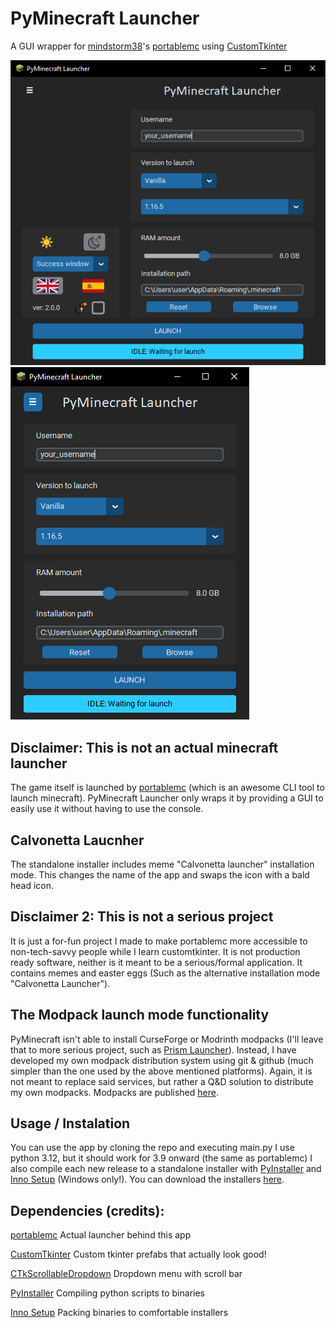 # PyMinecraft Launcher
A GUI wrapper for [mindstorm38](https://github.com/mindstorm38)'s [portablemc](https://github.com/mindstorm38/portablemc) using [CustomTkinter](https://github.com/TomSchimansky/CustomTkinter)

![image](readme-assets/screenshot_shown.png) ![image](readme-assets/screenshot_hidden.png)

## Disclaimer: This is not an actual minecraft launcher
The game itself is launched by [portablemc](https://github.com/mindstorm38/portablemc) (which is an awesome CLI tool to launch minecraft). 
PyMinecraft Launcher only wraps it by providing a GUI to easily use it without having to use the console.

## Calvonetta Laucnher
The standalone installer includes meme "Calvonetta launcher" installation mode. 
This changes the name of the app and swaps the icon with a bald head icon.

## Disclaimer 2: This is not a serious project
It is just a for-fun project I made to make portablemc more accessible to non-tech-savvy people while I learn customtkinter. 
It is not production ready software, neither is it meant to be a serious/formal application. 
It contains memes and easter eggs (Such as the alternative installation mode "Calvonetta Launcher").

## The Modpack launch mode functionality
PyMinecraft isn't able to install CurseForge or Modrinth modpacks (I'll leave that to more serious project, such as [Prism Launcher](https://github.com/Akascape/CTkScrollableDropdown)).
Instead, I have developed my own modpack distribution system using git & github (much simpler than the one used by the above mentioned platforms).
Again, it is not meant to replace said services, but rather a Q&D solution to distribute my own modpacks.
Modpacks are published [here](https://github.com/CalvonettaModpacks).

## Usage / Instalation
You can use the app by cloning the repo and executing main.py I use python 3.12, but it should work for 3.9 onward (the same as portablemc)
I also compile each new release to a standalone installer with [PyInstaller](https://github.com/pyinstaller/pyinstaller) and [Inno Setup](https://jrsoftware.org/isinfo.php) (Windows only!). 
You can download the installers [here](https://github.com/unaiiglesias/PyMinecraft-Launcher/releases).


## Dependencies (credits): 
[portablemc](https://github.com/mindstorm38/portablemc) Actual launcher behind this app

[CustomTkinter](https://github.com/TomSchimansky/CustomTkinter) Custom tkinter prefabs that actually look good!

[CTkScrollableDropdown](https://github.com/Akascape/CTkScrollableDropdown) Dropdown menu with scroll bar

[PyInstaller](https://github.com/pyinstaller/pyinstaller) Compiling python scripts to binaries

[Inno Setup](https://jrsoftware.org/isinfo.php) Packing binaries to comfortable installers